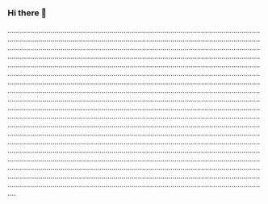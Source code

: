 ### Hi there 👋

........................................................................................................................................................................................................................................................................................................................................................................................................................................................................................................................................................................................................................................................................................................................................................................................................................................................................................................................................................................................................................................................................................................................................................................................................................................................................................................................................................................................................................................................................................................................................................................................................................................................................................................................................................................................................................................................................................................................................................................................................................................................................................................................................................................................................................................................................................................................................................................................................................................................